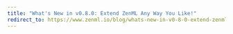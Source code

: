 ```yaml
---
title: "What's New in v0.8.0: Extend ZenML Any Way You Like!"
redirect_to: https://www.zenml.io/blog/whats-new-in-v0-8-0-extend-zenml-any-way-you-like
---
```


